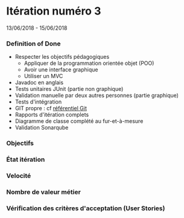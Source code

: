# Itération numéro 3
13/06/2018 - 15/06/2018

### Definition of Done

* Respecter les objectifs pédagogiques
  * Appliquer de la programmation orientée objet (POO)
  * Avoir une interface graphique
  * Utiliser un MVC
* Javadoc en anglais
* Tests unitaires JUnit (partie non graphique)
* Validation manuelle par deux autres personnes (partie graphique)
* Tests d'intégration
* GIT propre : cf [référentiel Git](../../doc/REF_utilisation-git.pdf)
* Rapports d'itération complets
* Diagramme de classe complété au fur-et-à-mesure
* Validation Sonarqube

### Objectifs

### État itération

### Velocité

### Nombre de valeur métier

### Vérification des critères d'acceptation (User Stories)
